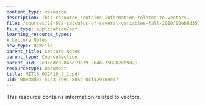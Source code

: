 ```yaml
---
content_type: resource
description: This resource contains information related to vectors.
file: /courses/18-022-calculus-of-several-variables-fall-2010/00eb8d3551c3c991805c0cf42970ee47_MIT18_022F10_l_1.pdf
file_type: application/pdf
learning_resource_types:
- Lecture Notes
ocw_type: OCWFile
parent_title: Lecture Notes
parent_type: CourseSection
parent_uid: 2e3cddc0-846e-9a39-264b-350202eb9d29
resourcetype: Document
title: MIT18_022F10_l_1.pdf
uid: 00eb8d35-51c3-c991-805c-0cf42970ee47
---
```

This resource contains information related to vectors.

